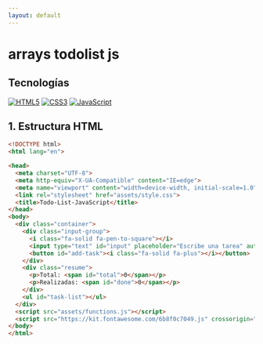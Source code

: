 ```yaml
---
layout: default
---
```


# arrays todolist js

## Tecnologías

[![HTML5](https://img.shields.io/badge/html5-%23E34F26.svg?style=for-the-badge&logo=html5&logoColor=white)](https://html.spec.whatwg.org/multipage/)
[![CSS3](https://img.shields.io/badge/css3-%231572B6.svg?style=for-the-badge&logo=css3&logoColor=white)](https://www.w3.org/Style/CSS/Overview.en.html)
[![JavaScript](https://img.shields.io/badge/javascript-%23323330.svg?style=for-the-badge&logo=javascript&logoColor=%23F7DF1E)](https://developer.mozilla.org/es/docs/Web/JavaScript)

## 1. Estructura HTML

```html
<!DOCTYPE html>
<html lang="en">

<head>
  <meta charset="UTF-8">
  <meta http-equiv="X-UA-Compatible" content="IE=edge">
  <meta name="viewport" content="width=device-width, initial-scale=1.0">
  <link rel="stylesheet" href="assets/style.css">
  <title>Todo-List-JavaScript</title>
</head>
<body>
  <div class="container">
    <div class="input-group">
      <i class="fa-solid fa-pen-to-square"></i>
      <input type="text" id="input" placeholder="Escribe una tarea" autofocus>
      <button id="add-task"><i class="fa-solid fa-plus"></i></button>
    </div>
    <div class="resume">
      <p>Total: <span id="total">0</span></p>
      <p>Realizadas: <span id="done">0</span></p>
    </div>
    <ul id="task-list"></ul>
  </div>
  <script src="assets/functions.js"></script>
  <script src="https://kit.fontawesome.com/6b8f0c7049.js" crossorigin="anonymous"></script>
</body>
</html>
```